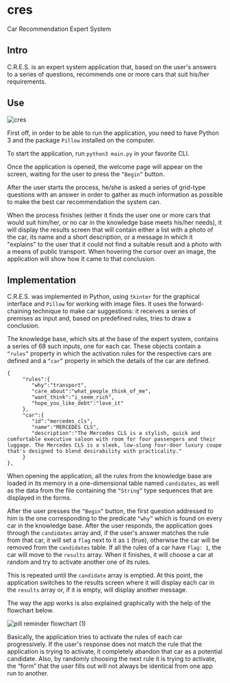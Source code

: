 # cres
Car Recommendation Expert System

## Intro

C.R.E.S. is an expert system application that, based on the user's answers to a series of questions, recommends one or more cars that suit his/her requirements.

## Use

![cres](https://user-images.githubusercontent.com/33568824/112727090-6ec88c00-8f29-11eb-8980-5225853c21c9.jpg)


First off, in order to be able to run the application, you need to have Python 3 and the package `Pillow` installed on the computer.

To start the application, run `python3 main.py` in your favorite CLI.

Once the application is opened, the welcome page will appear on the screen, waiting for the user to press the `“Begin”` button.

After the user starts the process, he/she is asked a series of grid-type questions with an answer in order to gather as much information as possible to make the best car recommendation the system can.

When the process finishes (either it finds the user one or more cars that would suit him/her, or no car in the knowledge base meets his/her needs), it will display the results screen that will contain either a list with a photo of the car, its name and a short description, or a message in which it "explains" to the user that it could not find a suitable result and a photo with a means of public transport. When hovering the cursor over an image, the application will show how it came to that conclusion.

## Implementation

C.R.E.S. was implemented in Python, using `tkinter` for the graphical interface and `Pillow` for working with image files. It uses the forward-chaining technique to make car suggestions: it receives a series of premises as input and, based on predefined rules, tries to draw a conclusion.


The knowledge base, which sits at the base of the expert system, contains a series of 68 such inputs, one for each car. These objects contain a `“rules”` property in which the activation rules for the respective cars are defined and a `“car”` property in which the details of the car are defined.

```
{
	 "rules":{
		"why":"transport",
		"care_about":"what_people_think_of_me",
		"want_think":"i_seem_rich",
		"hope_you_like_debt":"love_it"
	 },
	 "car":{
		"id":"mercedes_cls",
		"name":"MERCEDES CLS",
		"description":"The Mercedes CLS is a stylish, quick and comfortable executive saloon with room for four passengers and their luggage. The Mercedes CLS is a sleek, low-slung four-door luxury coupe that's designed to blend desirability with practicality."
	 }
},
```


When opening the application, all the rules from the knowledge base are loaded in its memory in a one-dimensional table named `candidates`, as well as the data from the file containing the `“String”` type sequences that are displayed in the forms.

After the user presses the `“Begin”` button, the first question addressed to him is the one corresponding to the predicate `“why”` which is found on every car in the knowledge base. After the user responds, the application goes through the `candidates` array and, if the user's answer matches the rule from that car, it will set a `flag` next to it as `1` (true), otherwise the car will be removed from the `candidates` table. If all the rules of a car have `flag: 1`, the car will move to the `results` array. When it finishes, it will choose a car at random and try to activate another one of its rules.

This is repeated until the `candidate` array is emptied. At this point, the application switches to the results screen where it will display each car in the `results` array or, if it is empty, will display another message.


The way the app works is also explained graphically with the help of the flowchart below.

![pill reminder flowchart (1)](https://user-images.githubusercontent.com/33568824/112726523-8eaa8080-8f26-11eb-9c36-c8225bd2e3ae.png)

Basically, the application tries to activate the rules of each car progressively. If the user's response does not match the rule that the application is trying to activate, it completely abandon that car as a potential candidate. Also, by randomly choosing the next rule it is trying to activate, the “form” that the user fills out will not always be identical from one app run to another.
